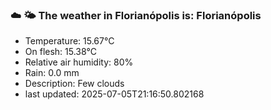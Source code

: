 ### ☁️ 🌤️  The weather in Florianópolis is: Florianópolis

- Temperature: 15.67°C
- On flesh: 15.38°C
- Relative air humidity: 80%
- Rain: 0.0 mm
- Description: Few clouds
- last updated: 2025-07-05T21:16:50.802168
